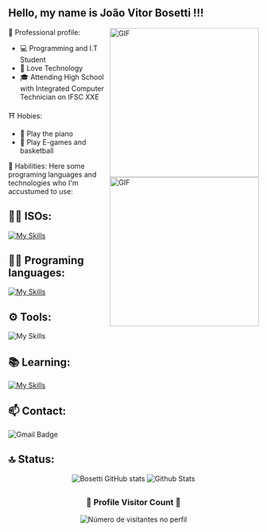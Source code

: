 ## Hello, my name is João Vitor Bosetti !!!

<img align="right" alt="GIF" src="https://user-images.githubusercontent.com/90595158/224520261-cac35362-4a70-4108-85c8-260ac8e0b0bd.svg#gh-dark-mode-only" width="300px"/>
<img align="right" alt="GIF" src="https://user-images.githubusercontent.com/90595158/224520109-e00b8f1e-08c9-4316-9920-ea4e88701a61.svg#gh-light-mode-only" width="300px"/>

 💼 Professional profile:

- 💻 Programming and I.T Student
- 🌱 Love Technology
- 🎓 Attending High School with Integrated Computer Technician on IFSC XXE

⛩️ Hobies:
- 🎵 Play the piano
- 🏀 Play E-games and basketball

🚀 Habilities:
Here some programing languages and technologies who I'm accustumed to use:

## 👨‍💻 ISOs: 

[![My Skills](https://skillicons.dev/icons?i=linux,windows)](https://skillicons.dev)

## 👨‍💻 Programing languages: 

[![My Skills](https://skillicons.dev/icons?i=js,html,css,python)](https://skillicons.dev)

## ⚙️ Tools:

![My Skills](https://skillicons.dev/icons?i=github,vscode,discord)

## 📚 Learning:
[![My Skills](https://skillicons.dev/icons?i=bootstrap,nodejs,flutter&perline=3)](https://skillicons.dev)

## 📫 Contact:

![Gmail Badge](https://img.shields.io/badge/-joao.b2009@gmail.com-006bed?style=flat-square&logo=Gmail&logoColor=white&link=mailto:joao.b2009@gmail.com)

## 🔝 Status:

<div style="display: flex; justify-content: center; gap: 20px;">
  <div>
    <img src="https://github-readme-stats.vercel.app/api?username=Bosettidev&show_icons=true&theme=radical" alt="Bosetti GitHub stats">
    <img src="https://github-readme-stats.vercel.app/api/top-langs/?username=Bosettidev&theme=dark&hide_border=false&include_all_commits=true&count_private=true&layout=compact" alt="Github Stats">
  </div>
</div>

##
<div align="center">
  <h3><b>📍 Profile Visitor Count 📍</b></h3>
</div>

<p align="center">
  <img
    src="https://profile-counter.glitch.me/Bosettidev/count.svg"
    alt="Número de visitantes no perfil"
  />
</p>
